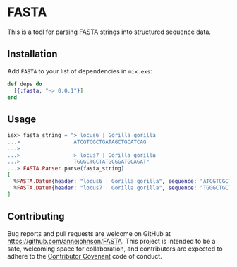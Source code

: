 # FASTA

This is a tool for parsing FASTA strings into structured sequence data.

## Installation

Add `FASTA` to your list of dependencies in `mix.exs`:

```elixir
def deps do
  [{:fasta, "~> 0.0.1"}]
end
```

## Usage

```elixir
iex> fasta_string = "> locus6 | Gorilla gorilla
...>                 ATCGTCGCTGATAGCTGCATCAG
...>
...>                 > locus7 | Gorilla gorilla
...>                 TGGGCTGCTATGCGGATGCAGAT"
...> FASTA.Parser.parse(fasta_string)
[
  %FASTA.Datum{header: "locus6 | Gorilla gorilla", sequence: "ATCGTCGCTGATAGCTGCATCAG"},
  %FASTA.Datum{header: "locus7 | Gorilla gorilla", sequence: "TGGGCTGCTATGCGGATGCAGAT"}
]
```

## Contributing

Bug reports and pull requests are welcome on GitHub at https://github.com/annejohnson/FASTA. This project is intended to be a safe, welcoming space for collaboration, and contributors are expected to adhere to the [Contributor Covenant](http://contributor-covenant.org) code of conduct.
